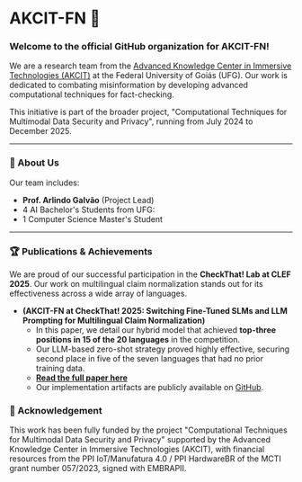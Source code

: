 # AKCIT-FN 👋

### Welcome to the official GitHub organization for AKCIT-FN!

We are a research team from the [Advanced Knowledge Center in Immersive Technologies (AKCIT)](https://akcit.ufg.br/pdi/tecnicas-computacionais-seguranca-privacidade-dados-multimodais) at the Federal University of Goiás (UFG). Our work is dedicated to combating misinformation by developing advanced computational techniques for fact-checking.

This initiative is part of the broader project, "Computational Techniques for Multimodal Data Security and Privacy", running from July 2024 to December 2025.

---

### 👥 About Us

Our team includes:

*   **Prof. Arlindo Galvão** (Project Lead)
*   4 AI Bachelor's Students from UFG: 
*   1 Computer Science Master's Student

---

### 🏆 Publications & Achievements

We are proud of our successful participation in the **CheckThat! Lab at CLEF 2025**. Our work on multilingual claim normalization stands out for its effectiveness across a wide array of languages.

*   **(AKCIT-FN at CheckThat! 2025: Switching Fine-Tuned SLMs and LLM Prompting for Multilingual Claim Normalization)**
    *   In this paper, we detail our hybrid model that achieved **top-three positions in 15 of the 20 languages** in the competition.
    *   Our LLM-based zero-shot strategy proved highly effective, securing second place in five of the seven languages that had no prior training data.
    *   **[Read the full paper here](https://ceur-ws.org/Vol-4038/paper_79.pdf)**
    *   Our implementation artifacts are publicly available on [GitHub](https://github.com/ju-resplande/checkthat2025_normalization).

### 🙏 Acknowledgement

This work has been fully funded by the project "Computational Techniques for Multimodal Data Security and Privacy" supported by the Advanced Knowledge Center in Immersive Technologies (AKCIT), with financial resources from the PPI IoT/Manufatura 4.0 / PPI HardwareBR of the MCTI grant number 057/2023, signed with EMBRAPII.
